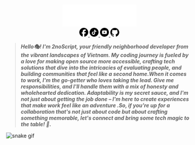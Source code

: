 <div align="center">
<img src='./image/alias.svg' width="200">
</div>

<div align="center" color="black">
<a href="https://www.facebook.com/profile.php?id=100024072759238">
<img src='image/facebook.svg' width="24">
</a>
<a href="https://www.tiktok.com/@2noscript"  >
<img src='image/tiktok.svg' width="24">
</a>
<a href="https://www.youtube.com/channel/UCBoON30jZ100O8m9DGUHWqQ"  >
<img src='image/youtube.svg' width="24">
</a>
<a href="https://github.com/2noScript"  >
<img src='image/github.svg' width="24">
</a>
</div>

> **<em>Hello🎭! I'm 2noScript, your friendly neighborhood developer from the vibrant landscapes of Vietnam. My coding journey is fueled by a love for making open source more accessible, crafting tech solutions that dive into the intricacies of evaluating people, and building communities that feel like a second home.When it comes to work, I'm the go-getter who loves taking the lead. Give me responsibilities, and I'll handle them with a mix of honesty and wholehearted dedication. Adaptability is my secret sauce, and I'm not just about getting the job done – I'm here to create experiences that make work feel like an adventure .So, if you're up for a collaboration that's not just about code but about crafting something memorable, let's connect and bring some tech magic to the table! 🚀.</em>**

<!-- <h2 align="left"><img src="https://media.giphy.com/media/cj87CxfRtrUifF3Ryk/giphy.gif" width="25px" height="20px"> GitHub Stats</h2>
<div align="center">
 <img width="98%" src="https://github-profile-summary-cards.vercel.app/api/cards/profile-details?username=2noScript&theme=dracula"/>
</div>

<div align="center">
            <img src="https://github-profile-summary-cards.vercel.app/api/cards/repos-per-language?username=2noScript&theme=dracula" width="24%"/>
            <img src="https://github-profile-summary-cards.vercel.app/api/cards/most-commit-language?username=2noScript&theme=dracula" width="24%"/>
            <img src="https://github-profile-summary-cards.vercel.app/api/cards/stats?username=2noScript&theme=dracula" width="24%"/>
            <img src="https://github-profile-summary-cards.vercel.app/api/cards/productive-time?username=2noScript&theme=dracula" width="24%"/>
</div> -->

![snake gif](https://github.com/2noScript/2noScript/blob/output/github-contribution-grid-snake.gif)
